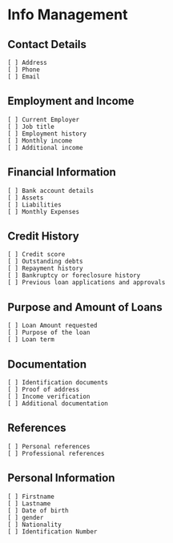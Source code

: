 # Info Management

## Contact Details
	[ ] Address
	[ ] Phone
	[ ] Email

## Employment and Income
	[ ] Current Employer
	[ ] Job title
	[ ] Employment history
	[ ] Monthly income
	[ ] Additional income

## Financial Information
	[ ] Bank account details
	[ ] Assets
	[ ] Liabilities
	[ ] Monthly Expenses

## Credit History
	[ ] Credit score
	[ ] Outstanding debts
	[ ] Repayment history
	[ ] Bankruptcy or foreclosure history
	[ ] Previous loan applications and approvals

## Purpose and Amount of Loans
	[ ] Loan Amount requested
	[ ] Purpose of the loan
	[ ] Loan term

## Documentation
	[ ] Identification documents
	[ ] Proof of address
	[ ] Income verification
	[ ] Additional documentation

## References
	[ ] Personal references
	[ ] Professional references

## Personal Information
	[ ] Firstname
	[ ] Lastname
	[ ] Date of birth
	[ ] gender
	[ ] Nationality
	[ ] Identification Number
